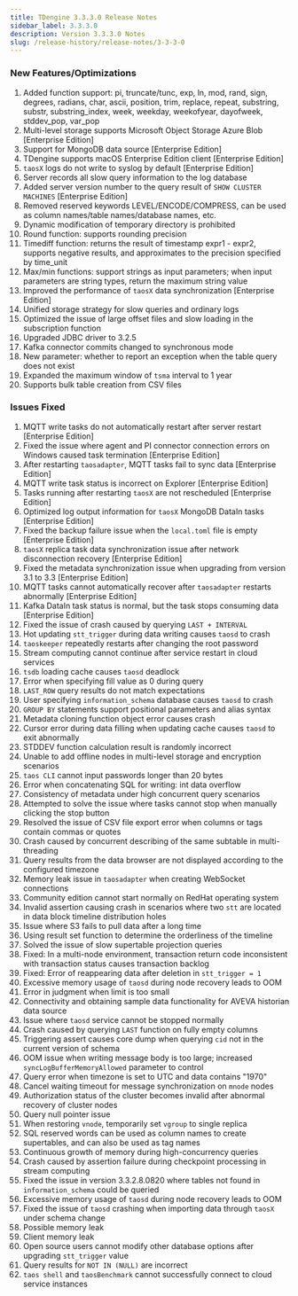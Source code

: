 ```yaml
---
title: TDengine 3.3.3.0 Release Notes
sidebar_label: 3.3.3.0
description: Version 3.3.3.0 Notes
slug: /release-history/release-notes/3-3-3-0
---
```


### New Features/Optimizations

1. Added function support: pi, truncate/tunc, exp, ln, mod, rand, sign, degrees, radians, char, ascii, position, trim, replace, repeat, substring, substr, substring_index, week, weekday, weekofyear, dayofweek, stddev_pop, var_pop
2. Multi-level storage supports Microsoft Object Storage Azure Blob [Enterprise Edition]
3. Support for MongoDB data source [Enterprise Edition]
4. TDengine supports macOS Enterprise Edition client [Enterprise Edition]
5. `taosX` logs do not write to syslog by default [Enterprise Edition]
6. Server records all slow query information to the log database
7. Added server version number to the query result of `SHOW CLUSTER MACHINES` [Enterprise Edition]
8. Removed reserved keywords LEVEL/ENCODE/COMPRESS, can be used as column names/table names/database names, etc.
9. Dynamic modification of temporary directory is prohibited
10. Round function: supports rounding precision
11. Timediff function: returns the result of timestamp expr1 - expr2, supports negative results, and approximates to the precision specified by time_unit
12. Max/min functions: support strings as input parameters; when input parameters are string types, return the maximum string value
13. Improved the performance of `taosX` data synchronization [Enterprise Edition]
14. Unified storage strategy for slow queries and ordinary logs
15. Optimized the issue of large offset files and slow loading in the subscription function
16. Upgraded JDBC driver to 3.2.5
17. Kafka connector commits changed to synchronous mode
18. New parameter: whether to report an exception when the table query does not exist
19. Expanded the maximum window of `tsma` interval to 1 year
20. Supports bulk table creation from CSV files

### Issues Fixed

1. MQTT write tasks do not automatically restart after server restart [Enterprise Edition]
2. Fixed the issue where agent and PI connector connection errors on Windows caused task termination [Enterprise Edition]
3. After restarting `taosadapter`, MQTT tasks fail to sync data [Enterprise Edition]
4. MQTT write task status is incorrect on Explorer [Enterprise Edition]
5. Tasks running after restarting `taosX` are not rescheduled [Enterprise Edition]
6. Optimized log output information for `taosX` MongoDB DataIn tasks [Enterprise Edition]
7. Fixed the backup failure issue when the `local.toml` file is empty [Enterprise Edition]
8. `taosX` replica task data synchronization issue after network disconnection recovery [Enterprise Edition]
9. Fixed the metadata synchronization issue when upgrading from version 3.1 to 3.3 [Enterprise Edition]
10. MQTT tasks cannot automatically recover after `taosadapter` restarts abnormally [Enterprise Edition]
11. Kafka DataIn task status is normal, but the task stops consuming data [Enterprise Edition]
12. Fixed the issue of crash caused by querying `LAST + INTERVAL`
13. Hot updating `stt_trigger` during data writing causes `taosd` to crash
14. `taoskeeper` repeatedly restarts after changing the root password
15. Stream computing cannot continue after service restart in cloud services
16. `tsdb` loading cache causes `taosd` deadlock
17. Error when specifying fill value as 0 during query
18. `LAST_ROW` query results do not match expectations
19. User specifying `information_schema` database causes `taosd` to crash
20. `GROUP BY` statements support positional parameters and alias syntax
21. Metadata cloning function object error causes crash
22. Cursor error during data filling when updating cache causes `taosd` to exit abnormally
23. STDDEV function calculation result is randomly incorrect
24. Unable to add offline nodes in multi-level storage and encryption scenarios
25. `taos CLI` cannot input passwords longer than 20 bytes
26. Error when concatenating SQL for writing: int data overflow
27. Consistency of metadata under high concurrent query scenarios
28. Attempted to solve the issue where tasks cannot stop when manually clicking the stop button
29. Resolved the issue of CSV file export error when columns or tags contain commas or quotes
30. Crash caused by concurrent describing of the same subtable in multi-threading
31. Query results from the data browser are not displayed according to the configured timezone
32. Memory leak issue in `taosadapter` when creating WebSocket connections
33. Community edition cannot start normally on RedHat operating system
34. Invalid assertion causing crash in scenarios where two `stt` are located in data block timeline distribution holes
35. Issue where S3 fails to pull data after a long time
36. Using result set function to determine the orderliness of the timeline
37. Solved the issue of slow supertable projection queries
38. Fixed: In a multi-node environment, transaction return code inconsistent with transaction status causes transaction backlog
39. Fixed: Error of reappearing data after deletion in `stt_trigger = 1`
40. Excessive memory usage of `taosd` during node recovery leads to OOM
41. Error in judgment when limit is too small
42. Connectivity and obtaining sample data functionality for AVEVA historian data source
43. Issue where `taosd` service cannot be stopped normally
44. Crash caused by querying `LAST` function on fully empty columns
45. Triggering assert causes core dump when querying `cid` not in the current version of schema
46. OOM issue when writing message body is too large; increased `syncLogBufferMemoryAllowed` parameter to control
47. Query error when timezone is set to UTC and data contains "1970"
48. Cancel waiting timeout for message synchronization on `mnode` nodes
49. Authorization status of the cluster becomes invalid after abnormal recovery of cluster nodes
50. Query null pointer issue
51. When restoring `vnode`, temporarily set `vgroup` to single replica
52. SQL reserved words can be used as column names to create supertables, and can also be used as tag names
53. Continuous growth of memory during high-concurrency queries
54. Crash caused by assertion failure during checkpoint processing in stream computing
55. Fixed the issue in version 3.3.2.8.0820 where tables not found in `information_schema` could be queried
56. Excessive memory usage of `taosd` during node recovery leads to OOM
57. Fixed the issue of `taosd` crashing when importing data through `taosX` under schema change
58. Possible memory leak
59. Client memory leak
60. Open source users cannot modify other database options after upgrading `stt_trigger` value
61. Query results for `NOT IN (NULL)` are incorrect
62. `taos shell` and `taosBenchmark` cannot successfully connect to cloud service instances
